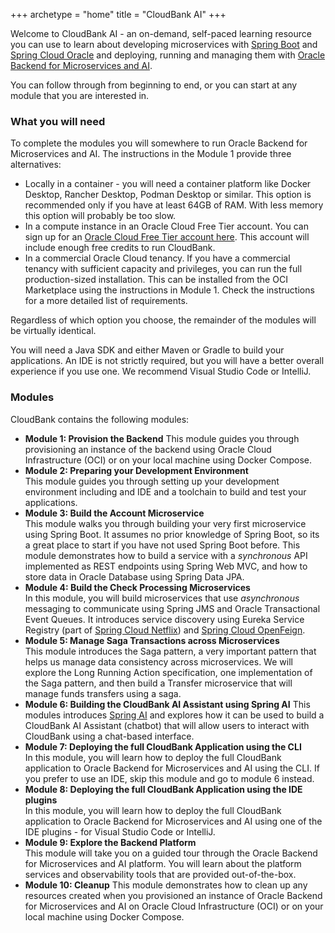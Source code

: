 +++
archetype = "home"
title = "CloudBank AI"
+++

Welcome to CloudBank AI - an on-demand, self-paced learning resource you can use to learn about developing microservices with [Spring Boot](https://spring.io/projects/spring-boot)
and [Spring Cloud Oracle](https://github.com/oracle/spring-cloud-oracle) and deploying, running and managing them with [Oracle Backend for Microservices and AI](https://bit.ly/OracleAI-microservices).

You can follow through from beginning to end, or you can start at any module that you are interested in.

### What you will need

To complete the modules you will somewhere to run Oracle Backend for Microservices and AI. The instructions in the Module 1 provide three alternatives:

- Locally in a container - you will need a container platform like Docker Desktop, Rancher Desktop, Podman Desktop or similar.
  This option is recommended only if you have at least 64GB of RAM.  With less memory this option will probably be too slow.
- In a compute instance in an Oracle Cloud Free Tier account.  You can sign up for an [Oracle Cloud Free Tier account here](https://signup.cloud.oracle.com/).
  This account will include enough free credits to run CloudBank.
- In a commercial Oracle Cloud tenancy.  If you have a commercial tenancy with sufficient capacity and
  privileges, you can run the full production-sized installation.  This can be installed from the OCI Marketplace
  using the instructions in Module 1.  Check the instructions for a more detailed list of requirements.

Regardless of which option you choose, the remainder of the modules will be virtually identical.  

You will need a Java SDK and either Maven or Gradle to build your applications. An IDE is not strictly required,
but you will have a better overall experience if you use one.  We recommend Visual Studio Code or IntelliJ.

### Modules

CloudBank contains the following modules:

- **Module 1: Provision the Backend**
  This module guides you through provisioning an instance of the backend using Oracle Cloud Infrastructure (OCI) or on your local machine using Docker Compose.
- **Module 2: Preparing your Development Environment**  
  This module guides you through setting up your development environment including and IDE and a toolchain to build and test your applications.
- **Module 3: Build the Account Microservice**  
  This module walks you through building your very first microservice using Spring Boot. It assumes no prior knowledge of Spring Boot, so its a great place to start if you have not used Spring Boot before. This module demonstrates how to build a service with a *synchronous* API implemented as REST endpoints using Spring Web MVC, and how to store data in Oracle Database using Spring Data JPA.
- **Module 4: Build the Check Processing Microservices**  
  In this module, you will build microservices that use *asynchronous* messaging to communicate using Spring JMS and Oracle Transactional Event Queues. It introduces service discovery using Eureka Service Registry (part of [Spring Cloud Netflix](https://spring.io/projects/spring-cloud-netflix)) and [Spring Cloud OpenFeign](https://spring.io/projects/spring-cloud-openfeign).
- **Module 5: Manage Saga Transactions across Microservices**  
  This module introduces the Saga pattern, a very important pattern that helps us manage data consistency across microservices. We will explore the Long Running Action specification, one implementation of the Saga pattern, and then build a Transfer microservice that will manage funds transfers using a saga.  
- **Module 6: Building the CloudBank AI Assistant using Spring AI**
  This modules introduces [Spring AI](https://github.com/spring-projects/spring-ai) and explores how it can be used to build a CloudBank AI Assistant (chatbot) that will allow users to interact with CloudBank using a chat-based interface.
- **Module 7: Deploying the full CloudBank Application using the CLI**  
  In this module, you will learn how to deploy the full CloudBank application to Oracle Backend for Microservices and AI using the CLI. If you prefer to use an IDE, skip this module and go to module 6 instead.
- **Module 8: Deploying the full CloudBank Application using the IDE plugins**  
  In this module, you will learn how to deploy the full CloudBank application to Oracle Backend for Microservices and AI using one of the IDE plugins - for Visual Studio Code or IntelliJ.  
- **Module 9: Explore the Backend Platform**  
  This module will take you on a guided tour through the Oracle Backend for Microservices and AI platform. You will learn about the platform services and observability tools that are provided out-of-the-box.
- **Module 10: Cleanup**
  This module demonstrates how to clean up any resources created when you provisioned an instance of Oracle Backend for Microservices and AI on Oracle Cloud Infrastructure (OCI) or on your local machine using Docker Compose.
